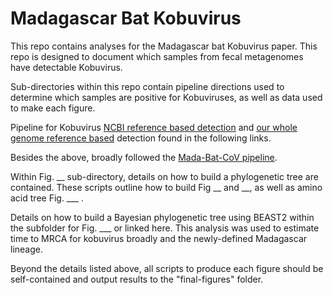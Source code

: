# Madagascar Bat Kobuvirus

This repo contains analyses for the Madagascar bat Kobuvirus paper. This repo is designed to document which samples from fecal metagenomes have detectable Kobuvirus. 

Sub-directories within this repo contain pipeline directions used to determine which samples are positive for Kobuviruses, as well as data used to make each figure. 

Pipeline for Kobuvirus [NCBI reference based detection](https://github.com/fgonzalez3/mada-bat-kobuvirus/blob/main/Finding-Initial-Kobuvirus-Positives.md) and [our whole genome reference based](https://github.com/fgonzalez3/mada-bat-kobuvirus/blob/main/BLAST_OP287812.md) detection found in the following links. 

Besides the above, broadly followed the [Mada-Bat-CoV pipeline](https://github.com/brooklabteam/Mada-Bat-CoV). 


Within Fig. __ sub-directory, details on how to build a phylogenetic tree are contained. These scripts outline how to build Fig __ and __, as well as amino acid tree Fig. ___ . 

Details on how to build a Bayesian phylogenetic tree using BEAST2 within the subfolder for Fig. ___ or linked here. This analysis was used to estimate time to MRCA for kobuvirus broadly and the newly-defined Madagascar lineage. 

Beyond the details listed above, all scripts to produce each figure should be self-contained and output results to the "final-figures" folder.
